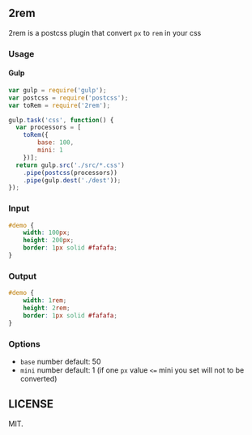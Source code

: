 ## 2rem

2rem is a postcss plugin that convert `px` to `rem` in your css

### Usage

#### Gulp
```js
var gulp = require('gulp');
var postcss = require('postcss');
var toRem = require('2rem');

gulp.task('css', function() {
  var processors = [
    toRem({
        base: 100,
        mini: 1
    })];
  return gulp.src('./src/*.css')
    .pipe(postcss(processors))
    .pipe(gulp.dest('./dest'));
});
```

### Input
```css
#demo {
    width: 100px;
    height: 200px;
    border: 1px solid #fafafa;
}
```
### Output
```css
#demo {
    width: 1rem;
    height: 2rem;
    border: 1px solid #fafafa;
}
```
### Options
+ `base` number default: 50
+ `mini` number default: 1 (if one `px` value `<=` mini you set will not to be converted)

## LICENSE

MIT.